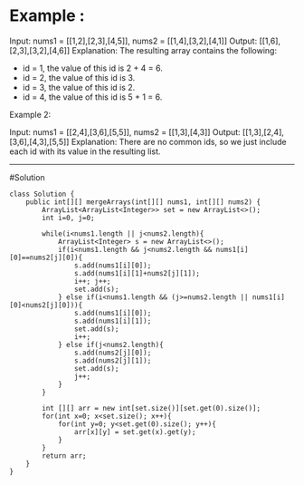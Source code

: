 # Example :

Input: nums1 = [[1,2],[2,3],[4,5]], nums2 = [[1,4],[3,2],[4,1]]
Output: [[1,6],[2,3],[3,2],[4,6]]
Explanation: The resulting array contains the following:
- id = 1, the value of this id is 2 + 4 = 6.
- id = 2, the value of this id is 3.
- id = 3, the value of this id is 2.
- id = 4, the value of this id is 5 + 1 = 6.


Example 2:

Input: nums1 = [[2,4],[3,6],[5,5]], nums2 = [[1,3],[4,3]]
Output: [[1,3],[2,4],[3,6],[4,3],[5,5]]
Explanation: There are no common ids, so we just include each id with its value in the resulting list.


----------------------------------------------------------------
#Solution
```
class Solution {
    public int[][] mergeArrays(int[][] nums1, int[][] nums2) {
        ArrayList<ArrayList<Integer>> set = new ArrayList<>();
        int i=0, j=0;

        while(i<nums1.length || j<nums2.length){
            ArrayList<Integer> s = new ArrayList<>();
            if(i<nums1.length && j<nums2.length && nums1[i][0]==nums2[j][0]){
                s.add(nums1[i][0]);
                s.add(nums1[i][1]+nums2[j][1]);
                i++; j++;
                set.add(s);
            } else if(i<nums1.length && (j>=nums2.length || nums1[i][0]<nums2[j][0])){
                s.add(nums1[i][0]);
                s.add(nums1[i][1]);
                set.add(s);
                i++;
            } else if(j<nums2.length){
                s.add(nums2[j][0]);
                s.add(nums2[j][1]);
                set.add(s);
                j++; 
            }
        }

        int [][] arr = new int[set.size()][set.get(0).size()];
        for(int x=0; x<set.size(); x++){
            for(int y=0; y<set.get(0).size(); y++){
                arr[x][y] = set.get(x).get(y);
            }
        }
        return arr;
    }
}
```
